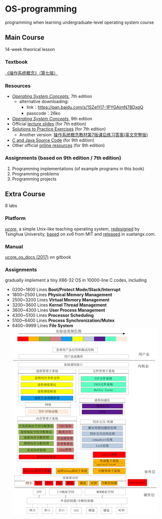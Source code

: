 # OS-programming
programming when learning undergraduate-level operating system course
## Main Course
14-week theorical lesson
### Textbook
[《操作系统概念》（第七版）](https://book.douban.com/subject/4289836/)
### Resources
- [*Operating System Concepts*](https://it325blog.files.wordpress.com/2012/09/operating-system-concepts-7-th-edition.pdf), 7th edition
  - alternative downloading: 
    - link：https://pan.baidu.com/s/1SZelYI7-1PYGAimN78DxqQ
    - passcode：26ko 
- [*Operating System Concepts*](data/[Operating.System.Concepts(9th,2012.12)].Abraham.Silberschatz.文字版.pdf), 9th edition
- Official [lecture slides](http://bcs.wiley.com/he-bcs/Books?action=resource&bcsId=2217&itemId=0471694665&resourceId=5004) (for 7th edition)
- [Solutions to Practice Exercises](data/Operating_System_Concepts_7th_edtion_Solution_Manual.pdf) (for 7th edition)
  - Another version: [操作系统概念教材第7版课后练习答案(英文完整版)](data/操作系统概念教材第7版课后练习答案(英文完整版).pdf)
- [C and Java Source Code](https://github.com/greggagne/OSC9e) (for 9th edition)
- Other official [online resources](http://os-book.com/OS9/index.html) (for 9th edition)
### Assignments (based on 9th edition / 7th edition)
1. Programming implementations (of example programs in this book)
2. Programming problems
3. Programming projects
## Extra Course
8 labs
### Platform
[*ucore*](https://github.com/chyyuu/ucore_os_lab), a simple Unix-like teaching operating system, [redesigned](http://os.cs.tsinghua.edu.cn/oscourse/OS2019spring) by Tsinghua University, [based](https://pdos.csail.mit.edu/6.828/2012/xv6.html) on *xv6* from MIT and [released](http://www.xuetangx.com/courses/course-v1:TsinghuaX+30240243X+sp/info) in xuetangx.com.
### Manual
[ucore_os_docs (2017)](https://chyyuu.gitbooks.io/ucore_os_docs/content/) on gitbook
### Assignments
gradually implement a tiny X86-32 OS in 10000-line C codes, including
- 0200~1800 Lines **Boot/Protect Mode/Stack/Interrupt**
- 1800~2500 Lines **Physical Memory Management**                       
- 2500~3200 Lines **Virtual Memory Management**                        
- 3200~3600 Lines **Kernel Thread Management**                         
- 3600~4300 Lines **User Process Management**                          
- 4300~5100 Lines **Processor Scheduling**                             
- 5100~6400 Lines **Process Synchronization/Mutex**                    
- 6400~9999 Lines **File System**                                
![system-overview](data/system-overview.png)
